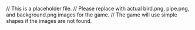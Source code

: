 // This is a placeholder file.
// Please replace with actual bird.png, pipe.png, and background.png images for the game.
// The game will use simple shapes if the images are not found.
